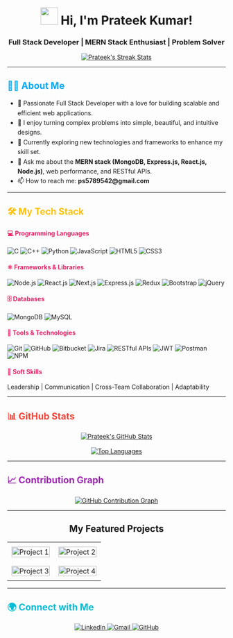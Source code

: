 <h1 align="center">
  <img src="https://raw.githubusercontent.com/Amritanshushivam/Amritanshushivam/main/assets/hi-wave.gif" width="40px"> Hi, I'm Prateek Kumar!
</h1>

<h3 align="center">
  Full Stack Developer | MERN Stack Enthusiast | Problem Solver
</h3>

<p align="center">
  <a href="https://github.com/prateek271203">
    <img src="https://github-readme-streak-stats.herokuapp.com/?user=prateek271203&theme=dark&hide_border=true" alt="Prateek's Streak Stats" />
  </a>
</p>

---

<h2 style="color: #03A9F4;"> 👨‍💻 About Me</h2>

<ul style="line-height: 1.6;">
  <li>
    🚀 Passionate Full Stack Developer with a love for building scalable and efficient web applications.
  </li>
  <li>
    🌱 I enjoy turning complex problems into simple, beautiful, and intuitive designs.
  </li>
  <li>
    🔭 Currently exploring new technologies and frameworks to enhance my skill set.
  </li>
  <li>
    💬 Ask me about the <b>MERN stack (MongoDB, Express.js, React.js, Node.js)</b>, web performance, and RESTful APIs.
  </li>
   <li>
    📫 How to reach me: <b>ps5789542@gmail.com</b>
  </li>
</ul>

---

<h2 style="color: #FFC107;"> 🛠️ My Tech Stack</h2>

<h4 style="color: #E91E63;"> 💻 Programming Languages</h4>
<p>
  <img src="https://img.shields.io/badge/C-A8B9CC?style=for-the-badge&logo=c&logoColor=white" alt="C"/>
  <img src="https://img.shields.io/badge/C++-00599C?style=for-the-badge&logo=c%2B%2B&logoColor=white" alt="C++"/>
  <img src="https://img.shields.io/badge/Python-3776AB?style=for-the-badge&logo=python&logoColor=white" alt="Python"/>
  <img src="https://img.shields.io/badge/JavaScript-F7DF1E?style=for-the-badge&logo=javascript&logoColor=black" alt="JavaScript"/>
  <img src="https://img.shields.io/badge/HTML5-E34F26?style=for-the-badge&logo=html5&logoColor=white" alt="HTML5"/>
  <img src="https://img.shields.io/badge/CSS3-1572B6?style=for-the-badge&logo=css3&logoColor=white" alt="CSS3"/>
</p>

<h4 style="color: #E91E63;"> ⚛️ Frameworks & Libraries</h4>
<p>
  <img src="https://img.shields.io/badge/Node.js-339933?style=for-the-badge&logo=nodedotjs&logoColor=white" alt="Node.js"/>
  <img src="https://img.shields.io/badge/React-20232A?style=for-the-badge&logo=react&logoColor=61DAFB" alt="React.js"/>
  <img src="https://img.shields.io/badge/Next.js-000000?style=for-the-badge&logo=nextdotjs&logoColor=white" alt="Next.js"/>
  <img src="https://img.shields.io/badge/Express.js-000000?style=for-the-badge&logo=express&logoColor=white" alt="Express.js"/>
  <img src="https://img.shields.io/badge/Redux-764ABC?style=for-the-badge&logo=redux&logoColor=white" alt="Redux"/>
  <img src="https://img.shields.io/badge/Bootstrap-7952B3?style=for-the-badge&logo=bootstrap&logoColor=white" alt="Bootstrap"/>
  <img src="https://img.shields.io/badge/jQuery-0769AD?style=for-the-badge&logo=jquery&logoColor=white" alt="jQuery"/>
</p>

<h4 style="color: #E91E63;"> 🗄️ Databases</h4>
<p>
  <img src="https://img.shields.io/badge/MongoDB-47A248?style=for-the-badge&logo=mongodb&logoColor=white" alt="MongoDB"/>
  <img src="https://img.shields.io/badge/MySQL-4479A1?style=for-the-badge&logo=mysql&logoColor=white" alt="MySQL"/>
</p>

<h4 style="color: #E91E63;"> 🔧 Tools & Technologies</h4>
<p>
  <img src="https://img.shields.io/badge/Git-F05032?style=for-the-badge&logo=git&logoColor=white" alt="Git"/>
  <img src="https://img.shields.io/badge/GitHub-181717?style=for-the-badge&logo=github&logoColor=white" alt="GitHub"/>
  <img src="https://img.shields.io/badge/Bitbucket-0052CC?style=for-the-badge&logo=bitbucket&logoColor=white" alt="Bitbucket"/>
  <img src="https://img.shields.io/badge/Jira-0052CC?style=for-the-badge&logo=jira&logoColor=white" alt="Jira"/>
  <img src="https://img.shields.io/badge/REST_APIs-0277BD?style=for-the-badge" alt="RESTful APIs"/>
  <img src="https://img.shields.io/badge/JWT-000000?style=for-the-badge&logo=JSON%20web%20tokens&logoColor=white" alt="JWT"/>
  <img src="https://img.shields.io/badge/Postman-FF6C37?style=for-the-badge&logo=Postman&logoColor=white" alt="Postman"/>
  <img src="https://img.shields.io/badge/NPM-CB3837?style=for-the-badge&logo=npm&logoColor=white" alt="NPM"/>
</p>

<h4 style="color: #E91E63;">🤝 Soft Skills</h4>
<p>
  Leadership | Communication | Cross-Team Collaboration | Adaptability
</p>

---

<h2 style="color: #F44336;"> 📊 GitHub Stats</h2>

<p align="center">
  <a href="https://github.com/prateek271203">
    <img src="https://github-readme-stats.vercel.app/api?username=prateek271203&show_icons=true&theme=dark&hide_border=true" alt="Prateek's GitHub Stats" />
  </a>
  <br>
  <br>
  <a href="https://github.com/prateek271203">
    <img src="https://github-readme-stats.vercel.app/api/top-langs/?username=prateek271203&layout=compact&theme=dark&hide_border=true" alt="Top Languages" />
  </a>
</p>

---

<h2 style="color: #9C27B0;"> 📈 Contribution Graph</h2>

<p align="center">
  <a href="https://github.com/prateek271203">
    <img src="https://github-readme-activity-graph.vercel.app/graph?username=prateek271203&theme=github-dark&hide_border=true" alt="GitHub Contribution Graph" />
  </a>
</p>

---

<div align="center">
  <h2>My Featured Projects</h2>
</div>

<table align="center" border="0" cellpadding="0" cellspacing="0" style="width:100%; border: none;">
  <tr>
    <td width="50%" style="padding: 10px;">
      <a href="#" target="_blank">
        <img src="https://via.placeholder.com/600x300.png?text=Project+Title+1" alt="Project 1" width="100%" style="display: block;">
      </a>
    </td>
    <td width="50%" style="padding: 10px;">
      <a href="#" target="_blank">
        <img src="https://via.placeholder.com/600x300.png?text=Project+Title+2" alt="Project 2" width="100%" style="display: block;">
      </a>
    </td>
  </tr>
  <tr>
    <td width="50%" style="padding: 10px;">
      <a href="#" target="_blank">
        <img src="https://via.placeholder.com/600x300.png?text=Project+Title+3" alt="Project 3" width="100%">
      </a>
    </td>
    <td width="50%" style="padding: 10px;">
      <a href="#" target="_blank">
        <img src="https://via.placeholder.com/600x300.png?text=Project+Title+4" alt="Project 4" width="100%">
      </a>
    </td>
  </tr>
</table>

---

<h2 style="color: #00BCD4;"> 🌍 Connect with Me</h2>

<p align="center">
  <a href="https://lnk.ink/prateek" target="_blank">
    <img src="https://img.shields.io/badge/LinkedIn-0077B5?style=for-the-badge&logo=linkedin&logoColor=white" alt="LinkedIn"/>
  </a>
  <a href="mailto:ps5789542@gmail.com">
    <img src="https://img.shields.io/badge/Gmail-D14836?style=for-the-badge&logo=gmail&logoColor=white" alt="Gmail"/>
  </a>
  <a href="https://github.com/prateek271203" target="_blank">
    <img src="https://img.shields.io/badge/GitHub-181717?style=for-the-badge&logo=github&logoColor=white" alt="GitHub"/>
  </a>
</p>
